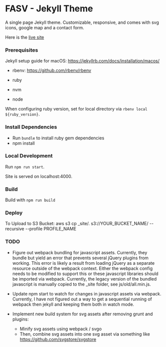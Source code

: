 # FASV - Jekyll Theme

A single page Jekyll theme. Customizable, responsive, and comes with svg icons, google map and a contact form.

Here is the [live site](https://footanklespecialistsva.com)

### Prerequisites

Jekyll setup guide for macOS: https://jekyllrb.com/docs/installation/macos/

* rbenv: https://github.com/rbenv/rbenv
* ruby

* nvm
* node

When configuring ruby version, set for local directory via `rbenv local ${ruby_version}`.

### Install Dependencies

* Run `bundle` to install ruby gem dependencies
* npm install

### Local Development

Run `npm run start`.

Site is served on localhost:4000.

### Build

Build with `npm run build`

### Deploy
To Upload to S3 Bucket: aws s3 cp _site/. s3://YOUR_BUCKET_NAME/ --recursive --profile PROFILE_NAME

### TODO
* Figure out webpack bundling for javascript assets. Currently, they bundle but yield an error that prevents several jQuery plugins from working. This error is likely a result from loading jQuery as a separate resource outside of the webpack context. Either the webpack config needs to be modified to support this or these javascript libraries should be imported via webpack. Currently, the legacy version of the bundled javascript is manually copied to the _site folder, see js/old/all.min.js.

* Update npm start to watch for changes in javascript assets via webpack. Currently, I have not figured out a way to get a sequential running of webpack then jekyll and keeping them both in watch mode.

* Implement new build system for svg assets after removing grunt and plugins:
  * Minify svg assets using webpack / svgo
  * Then, combine svg assets into one svg asset via something like https://github.com/svgstore/svgstore